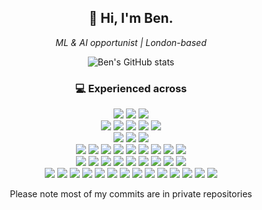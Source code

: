 <h2 align="center">👋 Hi, I'm Ben.</h2>

<p align="center">
  <em>ML & AI opportunist | London-based </em>
</p>

<p align="center">
  <img src="https://github-readme-stats.vercel.app/api?username=btjones-me&count_private=true&show_icons=true&hide=stars" alt="Ben's GitHub stats"/>
</p>

<h3 align="center">💻 Experienced across</h3>

<p align="center">
  <!-- Programming Languages -->
  <img src="https://img.shields.io/badge/python-3670A0?style=flat&logo=python&logoColor=ffdd54"/>
  <img src="https://img.shields.io/badge/r-%23276DC3.svg?style=flat&logo=r&logoColor=white">
  <img src="https://img.shields.io/badge/bash-%23121011.svg?style=flat&logo=gnu-bash&logoColor=white">

  <br/>
  <!-- Cloud Platforms -->
  <img src="https://img.shields.io/badge/Google%20Cloud-4285F4?style=flat&logo=Google%20Cloud&logoColor=white"/>
  <img src="https://img.shields.io/badge/AWS-%23FF9900.svg?style=flat&logo=amazon-aws&logoColor=white"/>
  <img src="https://img.shields.io/badge/azure-%230072C6.svg?style=flat&logo=azure&logoColor=white">
  <img src="https://img.shields.io/badge/heroku-%23430098.svg?style=flat&logo=heroku&logoColor=white">
  <img src="https://img.shields.io/badge/vercel-%23000000.svg?style=flat&logo=vercel&logoColor=white">

  <br/>
  <!-- Operating Systems -->
  <img src="https://img.shields.io/badge/macOS-%23999999.svg?style=flat&logo=apple&logoColor=white"/>
  <img src="https://img.shields.io/badge/Ubuntu-E95420?style=flat&logo=ubuntu&logoColor=white">
  <img src="https://img.shields.io/badge/Windows-0078D6?style=flat&logo=windows&logoColor=white">

  <br/>
  <!-- IDEs & Dev Tools -->
  <img src="https://img.shields.io/badge/VSCode-%23007ACC.svg?style=flat&logo=visual%20studio%20code&logoColor=white"/>
  <img src="https://img.shields.io/badge/PyCharm-143?style=flat&logo=pycharm&logoColor=black&color=black&labelColor=green"/>
  <img src="https://img.shields.io/badge/Cursor-000000?style=flat&logo=cursor&logoColor=white"/>
  <img src="https://img.shields.io/badge/github-%23121011.svg?style=flat&logo=github&logoColor=white"/>
  <img src="https://img.shields.io/badge/gitlab-%23181717.svg?style=flat&logo=gitlab&logoColor=white"/>
  <img src="https://img.shields.io/badge/sublime_text-%23575757.svg?style=flat&logo=sublime-text&logoColor=important">
  <img src="https://img.shields.io/badge/latex-%23008080.svg?style=flat&logo=latex&logoColor=white">
  <img src="https://img.shields.io/badge/python%20poetry-60A5FA?style=flat&logo=poetry&logoColor=white"/>
  <img src="https://img.shields.io/badge/uv-FFD43B?style=flat&logo=python&logoColor=blue"/>
  
  <br/>
  <!-- DBs and DevOps -->
  <img src="https://img.shields.io/badge/docker-%230db7ed.svg?style=flat&logo=docker&logoColor=white"/>
  <img src="https://img.shields.io/badge/dbt-FF694B?style=flat&logo=dbt&logoColor=white"/>
  <img src="https://img.shields.io/badge/bigquery-4285F4?style=flat&logo=googlecloud&logoColor=white"/>
  <img src="https://img.shields.io/badge/MongoDB-%234ea94b.svg?style=flat&logo=mongodb&logoColor=white"/>
  <img src="https://img.shields.io/badge/sqlite-%2307405e.svg?style=flat&logo=sqlite&logoColor=white">
  <img src="https://img.shields.io/badge/Microsoft%20SQL%20Server-CC2927?style=flat&logo=microsoft%20sql%20server&logoColor=white">
  <img src="https://img.shields.io/badge/Vertex%20AI-4285F4?style=flat&logo=googlecloud&logoColor=white"/>
  <img src="https://img.shields.io/badge/githubactions-%232671E5.svg?style=flat&logo=githubactions&logoColor=white">
  <img src="https://img.shields.io/badge/Azure_Pipelines-%230072C6.svg?style=flat&logo=azure-pipelines&logoColor=white">
  
  <br/>
  <!-- ML Frameworks & Libraries -->
  <img src="https://img.shields.io/badge/PyTorch-EE4C2C?style=flat&logo=pytorch&logoColor=white"/>
  <img src="https://img.shields.io/badge/TensorFlow-FF6F00?style=flat&logo=tensorflow&logoColor=white"/>
  <img src="https://img.shields.io/badge/Keras-D00000?style=flat&logo=keras&logoColor=white"/>
  <img src="https://img.shields.io/badge/scikit--learn-F7931E?style=flat&logo=scikit-learn&logoColor=white"/>
  <img src="https://img.shields.io/badge/XGBoost-1864AB?style=flat&logo=xgboost&logoColor=white"/>
  <img src="https://img.shields.io/badge/SHAP-FF0050?style=flat&logo=shap&logoColor=white"/>
  <img src="https://img.shields.io/badge/Streamlit-FF4B4B?style=flat&logo=streamlit&logoColor=white"/>
  <img src="https://img.shields.io/badge/FastAPI-009688?style=flat&logo=fastapi&logoColor=white"/>
  <img src="https://img.shields.io/badge/Flask-000000?style=flat&logo=flask&logoColor=white"/>
  <img src="https://img.shields.io/badge/Matplotlib-%23ffffff.svg?style=flat&logo=Matplotlib&logoColor=black"/>
  <img src="https://img.shields.io/badge/Seaborn-00BFFF?style=flat&logo=Seaborn&logoColor=white"/>
  <img src="https://img.shields.io/badge/SciPy-%230C55A5.svg?style=flat&logo=scipy&logoColor=white"/>
  <img src="https://img.shields.io/badge/Plotly-%233F4F75.svg?style=flat&logo=plotly&logoColor=white"/>
  <img src="https://img.shields.io/badge/pandas-%23150458.svg?style=flat&logo=pandas&logoColor=white"/>

</p>


<p align="center">
  Please note most of my commits are in private repositories
</p>
